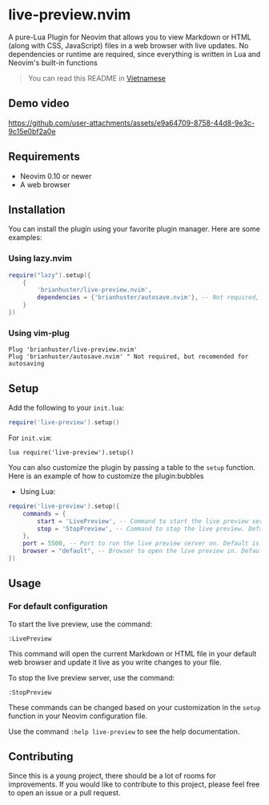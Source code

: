 # live-preview.nvim

A pure-Lua Plugin for Neovim that allows you to view Markdown or HTML (along with CSS, JavaScript) files in a web browser with live updates. No dependencies or runtime are required, since everything is written in Lua and Neovim's built-in functions

> You can read this README in [Vietnamese](README.vi.md)

## Demo video

https://github.com/user-attachments/assets/e9a64709-8758-44d8-9e3c-9c15e0bf2a0e

## Requirements

- Neovim 0.10 or newer
- A web browser

## Installation

You can install the plugin using your favorite plugin manager. Here are some examples:

### Using lazy.nvim
```lua
require("lazy").setup({
    {
        'brianhuster/live-preview.nvim',
        dependencies = {'brianhuster/autosave.nvim'}, -- Not required, but recomended for autosaving
    }
})
```

### Using vim-plug
```vim
Plug 'brianhuster/live-preview.nvim'
Plug 'brianhuster/autosave.nvim' " Not required, but recomended for autosaving
```

## Setup

Add the following to your `init.lua`:

```lua
require('live-preview').setup()
```

For `init.vim`:

```vim
lua require('live-preview').setup()
```

You can also customize the plugin by passing a table to the `setup` function. Here is an example of how to customize the plugin:bubbles

- Using Lua:

```lua
require('live-preview').setup({
    commands = {
        start = 'LivePreview', -- Command to start the live preview server and open the default browser. Default is 'LivePreview'
        stop = 'StopPreview', -- Command to stop the live preview. Default is 'StopPreview'
    },
    port = 5500, -- Port to run the live preview server on. Default is 5500
    browser = "default", -- Browser to open the live preview in. Default is 'default', meaning the default browser of your system will be used
})
```

## Usage

### For default configuration 

To start the live preview, use the command:

`:LivePreview`

This command will open the current Markdown or HTML file in your default web browser and update it live as you write changes to your file.

To stop the live preview server, use the command:

`:StopPreview`

These commands can be changed based on your customization in the `setup` function in your Neovim configuration file. 

Use the command `:help live-preview` to see the help documentation.

## Contributing

Since this is a young project, there should be a lot of rooms for improvements. If you would like to contribute to this project, please feel free to open an issue or a pull request.
